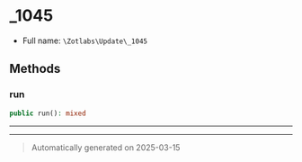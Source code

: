 
# _1045





* Full name: `\Zotlabs\Update\_1045`




## Methods


### run



```php
public run(): mixed
```












***


***
> Automatically generated on 2025-03-15
